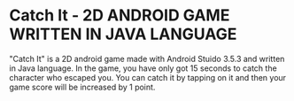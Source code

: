 # Catch It - 2D ANDROID GAME WRITTEN IN JAVA LANGUAGE

"Catch It" is a 2D android game made with Android Stuido 3.5.3 and written in Java language.
In the game, you have only got 15 seconds to catch the character who escaped you. You can catch it by tapping on it and then your game score will be increased by 1 point.
